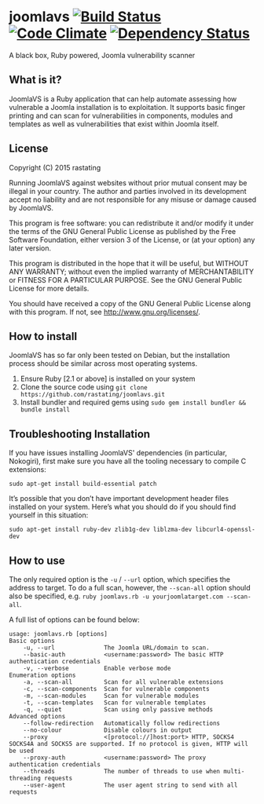 # joomlavs [![Build Status](https://travis-ci.org/rastating/joomlavs.svg?branch=master)](https://travis-ci.org/rastating/joomlavs) [![Code Climate](https://codeclimate.com/github/rastating/joomlavs/badges/gpa.svg)](https://codeclimate.com/github/rastating/joomlavs) [![Dependency Status](https://gemnasium.com/badges/github.com/rastating/joomlavs.svg)](https://gemnasium.com/github.com/rastating/joomlavs)
A black box, Ruby powered, Joomla vulnerability scanner

## What is it?
JoomlaVS is a Ruby application that can help automate assessing how vulnerable a Joomla installation is to exploitation. It supports basic finger printing and can scan for vulnerabilities in components, modules and templates as well as vulnerabilities that exist within Joomla itself.

## License
Copyright (C) 2015 rastating

Running JoomlaVS against websites without prior mutual consent may be illegal in your country. The author and parties involved in its development accept no liability and are not responsible for any misuse or damage caused by JoomlaVS.

This program is free software: you can redistribute it and/or modify it under the terms of the GNU General Public License as published by the Free Software Foundation, either version 3 of the License, or (at your option) any later version.

This program is distributed in the hope that it will be useful, but WITHOUT ANY WARRANTY; without even the implied warranty of MERCHANTABILITY or FITNESS FOR A PARTICULAR PURPOSE.  See the GNU General Public License for more details.

You should have received a copy of the GNU General Public License along with this program.  If not, see <http://www.gnu.org/licenses/>.

## How to install
JoomlaVS has so far only been tested on Debian, but the installation process should be similar across most operating systems.

1. Ensure Ruby [2.1 or above] is installed on your system
2. Clone the source code using ```git clone https://github.com/rastating/joomlavs.git```
3. Install bundler and required gems using ```sudo gem install bundler && bundle install```

## Troubleshooting Installation
If you have issues installing JoomlaVS' dependencies (in particular, Nokogiri), first make sure you have all the tooling necessary to compile C extensions:

```
sudo apt-get install build-essential patch
```

It’s possible that you don’t have important development header files installed on your system. Here’s what you should do if you should find yourself in this situation:

```
sudo apt-get install ruby-dev zlib1g-dev liblzma-dev libcurl4-openssl-dev
```

## How to use
The only required option is the ```-u``` / ```--url``` option, which specifies the address to target. To do a full scan, however, the ```--scan-all``` option should also be specified, e.g. ```ruby joomlavs.rb -u yourjoomlatarget.com --scan-all```.

A full list of options can be found below:

```
usage: joomlavs.rb [options]
Basic options
    -u, --url              The Joomla URL/domain to scan.
    --basic-auth           <username:password> The basic HTTP authentication credentials
    -v, --verbose          Enable verbose mode
Enumeration options
    -a, --scan-all         Scan for all vulnerable extensions
    -c, --scan-components  Scan for vulnerable components
    -m, --scan-modules     Scan for vulnerable modules
    -t, --scan-templates   Scan for vulnerable templates
    -q, --quiet            Scan using only passive methods
Advanced options
    --follow-redirection   Automatically follow redirections
    --no-colour            Disable colours in output
    --proxy                <[protocol://]host:port> HTTP, SOCKS4 SOCKS4A and SOCKS5 are supported. If no protocol is given, HTTP will be used
    --proxy-auth           <username:password> The proxy authentication credentials
    --threads              The number of threads to use when multi-threading requests
    --user-agent           The user agent string to send with all requests
```
